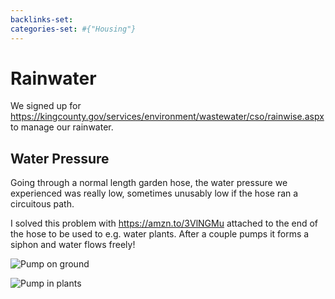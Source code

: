 ```yaml
---
backlinks-set: 
categories-set: #{"Housing"}
---
```

# Rainwater

We signed up for
https://kingcounty.gov/services/environment/wastewater/cso/rainwise.aspx to
manage our rainwater.

## Water Pressure

Going through a normal length garden hose, the water pressure we experienced was
really low, sometimes unusably low if the hose ran a circuitous path.

I solved this problem with https://amzn.to/3VlNGMu attached to the end of the
hose to be used to e.g. water plants.
After a couple pumps it forms a siphon and water flows freely!

![Pump on ground](/docs/housing/pump-on-ground.jpg)

![Pump in plants](/docs/housing/pump-in-plants.jpg)